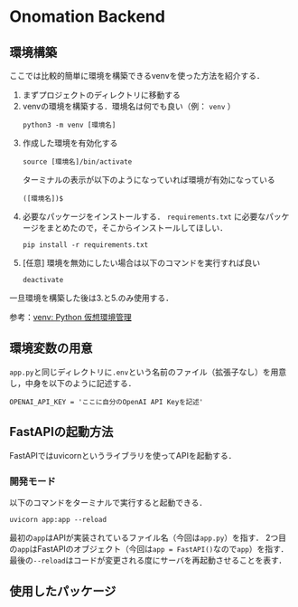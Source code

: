 # Onomation Backend

## 環境構築

ここでは比較的簡単に環境を構築できるvenvを使った方法を紹介する．

1.  まずプロジェクトのディレクトリに移動する
2.  venvの環境を構築する．環境名は何でも良い（例： `venv` ）
    ```
    python3 -m venv [環境名]
    ```
3.  作成した環境を有効化する
    ```
    source [環境名]/bin/activate
    ```
    ターミナルの表示が以下のようになっていれば環境が有効になっている
    ```
    ([環境名])$ 
    ```
4.  必要なパッケージをインストールする． `requirements.txt` に必要なパッケージをまとめたので，そこからインストールしてほしい．
    ```
    pip install -r requirements.txt
    ```
5.  [任意] 環境を無効にしたい場合は以下のコマンドを実行すれば良い
    ```
    deactivate
    ```

一旦環境を構築した後は3.と5.のみ使用する．

参考：[venv: Python 仮想環境管理](https://qiita.com/fiftystorm36/items/b2fd47cf32c7694adc2e)

## 環境変数の用意
`app.py`と同じディレクトリに`.env`という名前のファイル（拡張子なし）を用意し，中身を以下のように記述する．
```
OPENAI_API_KEY = 'ここに自分のOpenAI API Keyを記述'
```

## FastAPIの起動方法

FastAPIではuvicornというライブラリを使ってAPIを起動する．
### 開発モード

以下のコマンドをターミナルで実行すると起動できる．
```
uvicorn app:app --reload
```
最初の`app`はAPIが実装されているファイル名（今回は`app.py`）を指す．
2つ目の`app`はFastAPIのオブジェクト（今回は`app = FastAPI()`なので`app`）を指す．
最後の`--reload`はコードが変更される度にサーバを再起動させることを表す．

## 使用したパッケージ